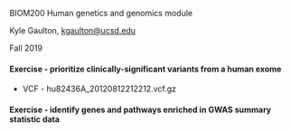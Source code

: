 BIOM200 Human genetics and genomics module

Kyle Gaulton, kgaulton@ucsd.edu

Fall 2019

#### Exercise - prioritize clinically-significant variants from a human exome

- VCF - hu82436A_20120812212212.vcf.gz

#### Exercise - identify genes and pathways enriched in GWAS summary statistic data
